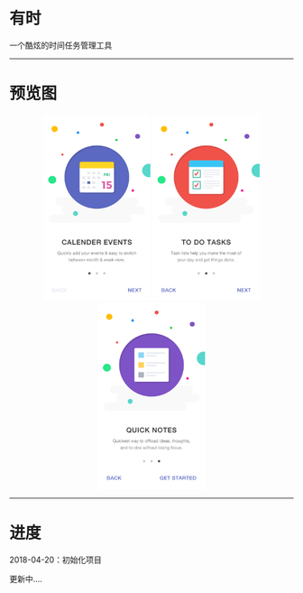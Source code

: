# 有时

一个酷炫的时间任务管理工具

---
# 预览图

<div align="center">
<img src="/img/3-Walkthrough-Calendars.jpg" height="330" width="190" >
<img src="/img/4-Walkthrough-To-Do-Task.jpg" height="330" width="190" >
<img src="/img/5-Walkthrough-Quick-Notes.jpg" height="330" width="190" >
 </div>
 
 ---
 
 # 进度
 
 2018-04-20：初始化项目
 
 更新中....